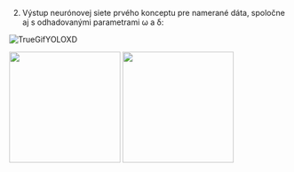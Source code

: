 2. Výstup neurónovej siete prvého konceptu pre namerané dáta, spoločne aj s odhadovanými parametrami ω a δ:

![TrueGifYOLOXD](https://user-images.githubusercontent.com/87126069/172000038-7976868f-d495-4074-a669-c21842edab67.gif)


<p float="left">
  <img src="![dEstimate](https://user-images.githubusercontent.com/87126069/172000068-8bc2e1f0-7001-464d-b4c8-ca2cb51a6522.gif " width="200" /> 
  <img src="![w0Estimate](https://user-images.githubusercontent.com/87126069/172000052-99d7f60f-f6e8-4562-a6f1-4fd2ef78f8e0.gif)" width="200" />
</p>

